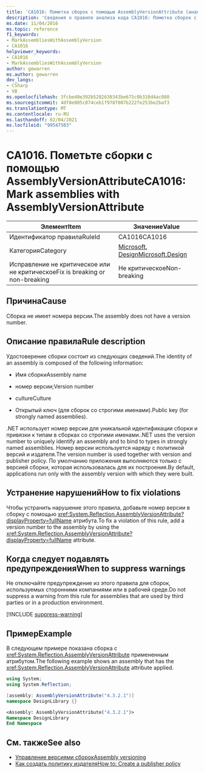 ```yaml
---
title: 'CA1016: Пометка сборок с помощью AssemblyVersionAttribute (анализ кода)'
description: 'Сведения о правиле анализа кода CA1016: Пометка сборок с помощью AssemblyVersionAttribute'
ms.date: 11/04/2016
ms.topic: reference
f1_keywords:
- MarkAssembliesWithAssemblyVersion
- CA1016
helpviewer_keywords:
- CA1016
- MarkAssembliesWithAssemblyVersion
author: gewarren
ms.author: gewarren
dev_langs:
- CSharp
- VB
ms.openlocfilehash: 3fcbe40e392b5202638343be675c0b310d4ac080
ms.sourcegitcommit: 4df8e005c074ceb1f978f007b222fe253be2baf3
ms.translationtype: MT
ms.contentlocale: ru-RU
ms.lasthandoff: 02/04/2021
ms.locfileid: "99547503"
---
```

# <a name="ca1016-mark-assemblies-with-assemblyversionattribute"></a><span data-ttu-id="fdd75-103">CA1016. Пометьте сборки с помощью AssemblyVersionAttribute</span><span class="sxs-lookup"><span data-stu-id="fdd75-103">CA1016: Mark assemblies with AssemblyVersionAttribute</span></span>

| <span data-ttu-id="fdd75-104">Элемент</span><span class="sxs-lookup"><span data-stu-id="fdd75-104">Item</span></span>                                     | <span data-ttu-id="fdd75-105">Значение</span><span class="sxs-lookup"><span data-stu-id="fdd75-105">Value</span></span>            |
|------------------------------------------|------------------|
| <span data-ttu-id="fdd75-106">Идентификатор правила</span><span class="sxs-lookup"><span data-stu-id="fdd75-106">RuleId</span></span>                                   | <span data-ttu-id="fdd75-107">CA1016</span><span class="sxs-lookup"><span data-stu-id="fdd75-107">CA1016</span></span>           |
| <span data-ttu-id="fdd75-108">Категория</span><span class="sxs-lookup"><span data-stu-id="fdd75-108">Category</span></span>                                 | [<span data-ttu-id="fdd75-109">Microsoft. Design</span><span class="sxs-lookup"><span data-stu-id="fdd75-109">Microsoft.Design</span></span>](design-warnings.md) |
| <span data-ttu-id="fdd75-110">Исправление не критическое или не критическое</span><span class="sxs-lookup"><span data-stu-id="fdd75-110">Fix is breaking or non-breaking</span></span> | <span data-ttu-id="fdd75-111">Не критическое</span><span class="sxs-lookup"><span data-stu-id="fdd75-111">Non-breaking</span></span>     |

## <a name="cause"></a><span data-ttu-id="fdd75-112">Причина</span><span class="sxs-lookup"><span data-stu-id="fdd75-112">Cause</span></span>

<span data-ttu-id="fdd75-113">Сборка не имеет номера версии.</span><span class="sxs-lookup"><span data-stu-id="fdd75-113">The assembly does not have a version number.</span></span>

## <a name="rule-description"></a><span data-ttu-id="fdd75-114">Описание правила</span><span class="sxs-lookup"><span data-stu-id="fdd75-114">Rule description</span></span>

<span data-ttu-id="fdd75-115">Удостоверение сборки состоит из следующих сведений.</span><span class="sxs-lookup"><span data-stu-id="fdd75-115">The identity of an assembly is composed of the following information:</span></span>

- <span data-ttu-id="fdd75-116">Имя сборки</span><span class="sxs-lookup"><span data-stu-id="fdd75-116">Assembly name</span></span>

- <span data-ttu-id="fdd75-117">номер версии;</span><span class="sxs-lookup"><span data-stu-id="fdd75-117">Version number</span></span>

- <span data-ttu-id="fdd75-118">culture</span><span class="sxs-lookup"><span data-stu-id="fdd75-118">Culture</span></span>

- <span data-ttu-id="fdd75-119">Открытый ключ (для сборок со строгими именами).</span><span class="sxs-lookup"><span data-stu-id="fdd75-119">Public key (for strongly named assemblies).</span></span>

<span data-ttu-id="fdd75-120">.NET использует номер версии для уникальной идентификации сборки и привязки к типам в сборках со строгими именами.</span><span class="sxs-lookup"><span data-stu-id="fdd75-120">.NET uses the version number to uniquely identify an assembly and to bind to types in strongly named assemblies.</span></span> <span data-ttu-id="fdd75-121">Номер версии используется наряду с политикой версий и издателя.</span><span class="sxs-lookup"><span data-stu-id="fdd75-121">The version number is used together with version and publisher policy.</span></span> <span data-ttu-id="fdd75-122">По умолчанию приложения выполняются только с версией сборки, которая использовалась для их построения.</span><span class="sxs-lookup"><span data-stu-id="fdd75-122">By default, applications run only with the assembly version with which they were built.</span></span>

## <a name="how-to-fix-violations"></a><span data-ttu-id="fdd75-123">Устранение нарушений</span><span class="sxs-lookup"><span data-stu-id="fdd75-123">How to fix violations</span></span>

<span data-ttu-id="fdd75-124">Чтобы устранить нарушение этого правила, добавьте номер версии в сборку с помощью <xref:System.Reflection.AssemblyVersionAttribute?displayProperty=fullName> атрибута.</span><span class="sxs-lookup"><span data-stu-id="fdd75-124">To fix a violation of this rule, add a version number to the assembly by using the <xref:System.Reflection.AssemblyVersionAttribute?displayProperty=fullName> attribute.</span></span>

## <a name="when-to-suppress-warnings"></a><span data-ttu-id="fdd75-125">Когда следует подавлять предупреждения</span><span class="sxs-lookup"><span data-stu-id="fdd75-125">When to suppress warnings</span></span>

<span data-ttu-id="fdd75-126">Не отключайте предупреждение из этого правила для сборок, используемых сторонними компаниями или в рабочей среде.</span><span class="sxs-lookup"><span data-stu-id="fdd75-126">Do not suppress a warning from this rule for assemblies that are used by third parties or in a production environment.</span></span>

[!INCLUDE [suppress-warning](../../../../includes/code-analysis/suppress-warning.md)]

## <a name="example"></a><span data-ttu-id="fdd75-127">Пример</span><span class="sxs-lookup"><span data-stu-id="fdd75-127">Example</span></span>

<span data-ttu-id="fdd75-128">В следующем примере показана сборка с <xref:System.Reflection.AssemblyVersionAttribute> примененным атрибутом.</span><span class="sxs-lookup"><span data-stu-id="fdd75-128">The following example shows an assembly that has the <xref:System.Reflection.AssemblyVersionAttribute> attribute applied.</span></span>

```csharp
using System;
using System.Reflection;

[assembly: AssemblyVersionAttribute("4.3.2.1")]
namespace DesignLibrary {}
```

```vb
<Assembly: AssemblyVersionAttribute("4.3.2.1")>
Namespace DesignLibrary
End Namespace
```

## <a name="see-also"></a><span data-ttu-id="fdd75-129">См. также</span><span class="sxs-lookup"><span data-stu-id="fdd75-129">See also</span></span>

- [<span data-ttu-id="fdd75-130">Управление версиями сборок</span><span class="sxs-lookup"><span data-stu-id="fdd75-130">Assembly versioning</span></span>](../../../standard/assembly/versioning.md)
- [<span data-ttu-id="fdd75-131">Как создать политику издателя</span><span class="sxs-lookup"><span data-stu-id="fdd75-131">How to: Create a publisher policy</span></span>](../../../framework/configure-apps/how-to-create-a-publisher-policy.md)
